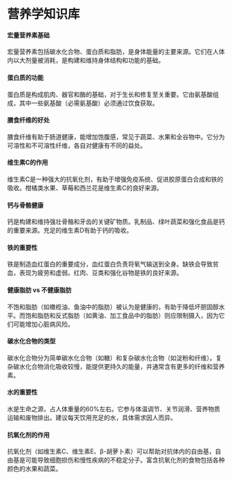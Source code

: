 # 营养学知识库

#### 宏量营养素基础
宏量营养素包括碳水化合物、蛋白质和脂肪，是身体能量的主要来源。它们在人体内以大剂量被消耗，是构建和维持身体结构和功能的基础。

#### 蛋白质的功能
蛋白质是构成肌肉、器官和酶的基础，对于生长和修复至关重要。它由氨基酸组成，其中一些氨基酸（必需氨基酸）必须通过饮食获取。

#### 膳食纤维的好处
膳食纤维有助于肠道健康，能增加饱腹感，常见于蔬菜、水果和全谷物中。它分为可溶性和不可溶性纤维，各自对健康有不同的益处。

#### 维生素C的作用
维生素C是一种强大的抗氧化剂，有助于增强免疫系统、促进胶原蛋白合成和铁的吸收。柑橘类水果、草莓和西兰花是维生素C的良好来源。

#### 钙与骨骼健康
钙是构建和维持强壮骨骼和牙齿的关键矿物质。乳制品、绿叶蔬菜和强化食品是钙的重要来源。充足的维生素D有助于钙的吸收。

#### 铁的重要性
铁是制造血红蛋白的重要成分，血红蛋白负责将氧气输送到全身。缺铁会导致贫血，表现为疲劳和虚弱。红肉、豆类和强化谷物是铁的良好来源。

#### 健康脂肪 vs 不健康脂肪
不饱和脂肪（如橄榄油、鱼油中的脂肪）被认为是健康的，有助于降低坏胆固醇水平。而饱和脂肪和反式脂肪（如黄油、加工食品中的脂肪）则应限制摄入，因为它们可能增加心脏病风险。

#### 碳水化合物的类型
碳水化合物分为简单碳水化合物（如糖）和复杂碳水化合物（如淀粉和纤维）。复杂碳水化合物消化吸收较慢，能提供更持久的能量，并通常含有更多的纤维和营养素。

#### 水的重要性
水是生命之源，占人体重量的60%左右。它参与体温调节、关节润滑、营养物质运输和废物排出。建议每天饮用充足的水，具体需求因人而异。

#### 抗氧化剂的作用
抗氧化剂（如维生素C、维生素E、β-胡萝卜素）可以帮助对抗体内的自由基，自由基是可能导致细胞损伤和慢性疾病的不稳定分子。富含抗氧化剂的食物包括各种颜色的水果和蔬菜。